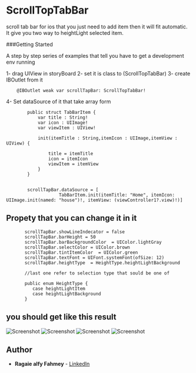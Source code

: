# ScrollTopTabBar
scroll tab bar for ios that you just need to add item then it will fit automatic. It give you two way to heightLight selected item.


###Getting Started

A step by step series of examples that tell you have to get a development env running

1- drag UIView in storyBoard
2- set it is class to  (ScrollTopTabBar)
3- create IBOutlet from it 
```
    @IBOutlet weak var scrollTapBar: ScrollTopTabBar!
```
4- Set dataSource of it that take array form 

```
        public struct TabBarItem {
            var title : String!
            var icon : UIImage!
            var viewItem : UIView!

            init(itemTitle : String,itemIcon : UIImage,itemView : UIView) {

                title = itemTitle
                icon = itemIcon
                viewItem = itemView
            }
        }


        scrollTapBar.dataSource = [
                    TabBarItem.init(itemTitle: "Home", itemIcon: UIImage.init(named: "house")!, itemView: (viewController1?.view)!)]

```

## Propety that you can change it in it 

  ```
         scrollTapBar.showLineIndecator = false
         scrollTapBar.barHeight = 50
         scrollTapBar.barBackgroundColor  = UIColor.lightGray
         scrollTapBar.selectColor = UIColor.brown
         scrollTapBar.tintItemColor  = UIColor.green
         scrollTapBar.textFont = UIFont.systemFont(ofSize: 12)
         scrollTapBar.heightType  = HeightType.heightLightBackground  
         
         //last one refer to selection type that sould be one of 
         
         public enum HeightType {
            case heightLightItem
            case heightLightBackground 
         }
  ``` 

  
## you should get like this result 

![Screenshot](https://github.com/ragaie/ScrollTopTabBar/blob/master/ScrollTopTabBar/screen%20shot%20/Screen%20Shot%202018-01-18%20at%202.42.56%20PM.png)
![Screenshot](https://github.com/ragaie/ScrollTopTabBar/blob/master/ScrollTopTabBar/screen%20shot%20/Screen%20Shot%202018-01-18%20at%202.44.14%20PM.png)
![Screenshot](https://github.com/ragaie/ScrollTopTabBar/blob/master/ScrollTopTabBar/screen%20shot%20/Screen%20Shot%202018-01-18%20at%202.47.51%20PM.png)
![Screenshot](https://github.com/ragaie/ScrollTopTabBar/blob/master/ScrollTopTabBar/screen%20shot%20/Screen%20Shot%202018-01-18%20at%202.44.14%20PM.png)


## Author

* **Ragaie alfy Fahmey**  - [LinkedIn](www.linkedin.com/in/ragaie-alfy)
